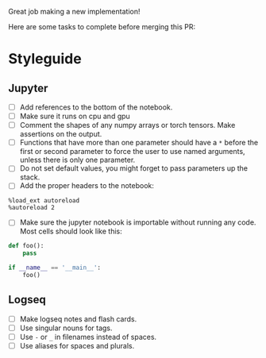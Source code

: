 Great job making a new implementation!

Here are some tasks to complete before merging this PR:

# Styleguide

## Jupyter

- [ ] Add references to the bottom of the notebook.
- [ ] Make sure it runs on cpu and gpu
- [ ] Comment the shapes of any numpy arrays or torch tensors. Make assertions on the output.
- [ ] Functions that have more than one parameter should have a `*` before the first or second parameter to force the user to use named arguments, unless there is only one parameter.
- [ ] Do not set default values, you might forget to pass parameters up the stack.
- [ ] Add the proper headers to the notebook:

```
%load_ext autoreload
%autoreload 2
```

- [ ] Make sure the jupyter notebook is importable without running any code. Most cells should look like this:

```python
def foo():
    pass

if __name__ == '__main__':
    foo()
```

## Logseq

- [ ] Make logseq notes and flash cards.
- [ ] Use singular nouns for tags.
- [ ] Use `-` or `_` in filenames instead of spaces.
- [ ] Use aliases for spaces and plurals.
